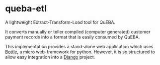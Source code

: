 
queba-etl
=========

A lightweight Extract-Transform-Load tool for QuEBA. 

It converts manually or teller compiled (computer generated) customer payment 
records into a format that is easily consumed by QuEBA.

This implementation provides a stand-alone web application which uses 
[Bottle](http://bottlepy.org), a micro web-framework for python. However, it is 
so structured to allow easy integration into a [Django](http://djangoproject.com) 
project.

